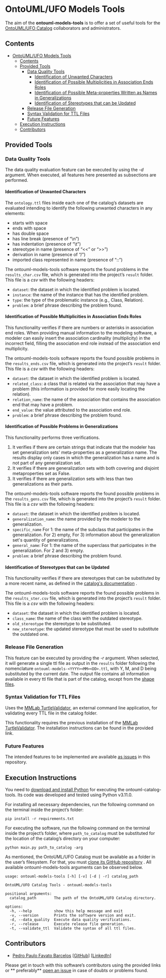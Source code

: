 # OntoUML/UFO Models Tools

The aim of the **ontouml-models-tools** is to offer a set of useful tools for
the [OntoUML/UFO Catalog](https://github.com/unibz-core/ontouml-models) collaborators and administrators.

## Contents

- [OntoUML/UFO Models Tools](#ontoumlufo-models-tools)
    - [Contents](#contents)
    - [Provided Tools](#provided-tools)
        - [Data Quality Tools](#data-quality-tools)
            - [Identification of Unwanted Characters](#identification-of-unwanted-characters)
            - [Identification of Possible Multiplicities in Association Ends Roles](#identification-of-possible-multiplicities-in-association-ends-roles)
            - [Identification of Possible Meta-properties Written as Names in Generalizations](#identification-of-possible-meta-properties-written-as-names-in-generalizations)
            - [Identification of Stereotypes that can be Updated](#identification-of-stereotypes-that-can-be-updated)
        - [Release File Generation](#release-file-generation)
        - [Syntax Validation for TTL Files](#syntax-validation-for-ttl-files)
        - [Future Features](#future-features)
    - [Execution Instructions](#execution-instructions)
    - [Contributors](#contributors)

## Provided Tools

### Data Quality Tools

The data quality evaluation feature can be executed by using the *-d* argument. When executed, all features here
presented as subsections are performed.

#### Identification of Unwanted Characters

The `ontology.ttl` files inside each one of the catalog’s datasets are evaluated intending to identify the following
unwanted characters in any elements:

- starts with space
- ends with space
- has double space
- has line break (presence of “\n”)
- has indentation (presence of “\t”)
- stereotype in name (presence of “\<\<” or “\>\>”)
- derivation in name (presence of “/”)
- imported class represented in name (presence of “::”)

The ontouml-models-tools software reports the found problems in the `results_char.csv` file, which is generated into the
project’s `result` folder. This file is a *csv* with the following headers:

- `dataset`: the dataset in which the identified problem is located.
- `instance`: the name of the instance that has the identified problem.
- `type`: the type of the problematic instance (e.g., Class, Relation).
- `problem`: a brief phrase describing the problem found.

#### Identification of Possible Multiplicities in Association Ends Roles

This functionality verifies if there are numbers or asterisks in association end roles. When providing manual
information to
the modeling software, a modeler can easily insert the association cardinality (multiplicity) in the incorrect field,
filling the association end role instead of the association end multiplicity.

The ontouml-models-tools software reports the found possible problems in the `results_ends.csv` file, which is generated
into the project’s `result` folder. This file is a *csv* with the following headers:

- `dataset`: the dataset in which the identified problem is located.
- `related_class`: a class that is related via the association that may have a problem (this information is provided for
  more easily locating the relation).
- `relation_name`: the name of the association that contains the association end that may have a problem.
- `end_value`: the value attributed to the association end role.
- `problem`: a brief phrase describing the problem found.

#### Identification of Possible Problems in Generalizations

This functionality performs three verifications.

1) It verifies if there are certain strings that indicate that the modeler has set generalization sets'
   meta-properties as a generalization name. The results display only cases in which the generalization has a name and
   is
   not part of any generalization set.
2) It verifies if there are generalization sets with both covering and disjoint metaproperties set as False.
3) It verifies if there are generalization sets with less than two generalizations as their parts.

The ontouml-models-tools software reports the found possible problems in the `results_gens.csv` file, which is generated
into the project’s `result` folder. This file is a *csv* with the following headers:

- `dataset`: the dataset in which the identified problem is located.
- `generalization_name`: the name provided by the modeler to the generalization.
- `specific_name` For 1: the name of the subclass that participates in the generalization. For 2) empty, For 3)
  information about the generalization set's quantity of generalizations.
- `general_name`: For 1: the name of the superclass that participates in the generalization. For 2 and 3) empty.
- `problem`: a brief phrase describing the problem found.

#### Identification of Stereotypes that can be Updated

This functionality verifies if there are stereotypes that can be substituted by a more recent name, as defined in
the [catalog's documentation](https://github.com/OntoUML/ontouml-models/wiki/Frequently-Asked-Questions#how-do-i-document-stereotypes-that-are-not-part-of-the-current-ontouml-profile)
.

The ontouml-models-tools software reports the found possible problems in the `results_ster.csv` file, which is generated
into the project’s `result` folder. This file is a *csv* with the following headers:

- `dataset`: the dataset in which the identified problem is located.
- `class_name`: the name of the class with the outdated stereotype.
- `old_stereotype` the stereotype to be substituted.
- `new_stereotype`: the updated stereotype that must be used to substitute the outdated one.

### Release File Generation

This feature can be executed by providing the *-r* argument. When selected, it will generate a single ttl file as output
in the `results` folder following the nomenclature `ontouml-models-<YYYY><MM><DD>.ttl`, with Y, M, and D being
substituted by the current date. The output file contains all information available in every ttl file that is part of
the catalog, except from the [shape files](https://github.com/OntoUML/ontouml-models/tree/master/shapes).

### Syntax Validation for TTL Files

Uses the [MMLab TurtleValidator](https://github.com/MMLab/TurtleValidator), an external command line application, for
validating every TTL file in the catalog folder.

This functionality requires the previous installation of
the [MMLab TurtleValidator](https://github.com/MMLab/TurtleValidator). The installation instructions can be found in the
provided link.

### Future Features

The intended features to be implemented are available [as issues](https://github.com/OntoUML/ontouml-models-tools/issues) in this repository.

## Execution Instructions

You need to [download and install Python](https://www.python.org/downloads/) for executing the ontouml-catalog-tools.
Its code was developed and tested using Python v3.11.0.

For installing all necessary dependencies, run the following command on the terminal inside the project’s folder:

```text
pip install -r requirements.txt
```

For executing the software, run the following command on the terminal inside the project’s folder,
where `path_to_catalog` must be substituted for the location of the catalog’s directory on your computer:

```text
python main.py path_to_catalog -arg
```

As mentioned, the OntoUML/UFO Catalog must be available as a folder in the user’s filesystem. For that, you
must [clone its GitHub repository](https://docs.github.com/en/repositories/creating-and-managing-repositories/cloning-a-repository)
. All available ontouml-models-tools arguments can be observed below.

```text
usage: ontouml-models-tools [-h] [-v] [-d | -r] catalog_path

OntoUML/UFO Catalog Tools - ontouml-models-tools

positional arguments:
  catalog_path        The path of the OntoUML/UFO Catalog directory.

options:
  -h, --help          show this help message and exit
  -v, --version       Prints the software version and exit.
  -d, --data_quality  Execute data quality verifications.
  -r, --release       Execute release file generation.
  -t, --validate_ttl  Validate the syntax of all ttl files.
```

## Contributors

- [Pedro Paulo Favato Barcelos](https://orcid.org/0000-0003-2736-7817) [[GitHub](https://github.com/pedropaulofb)] [[LinkedIn](https://www.linkedin.com/in/pedropaulofavatobarcelos/)]

Please get in touch with this software’s contributors using the provided links or **
preferably** [open an issue](https://github.com/unibz-core/ontouml-models-tools/issues/) in case of doubts or problems
found.
